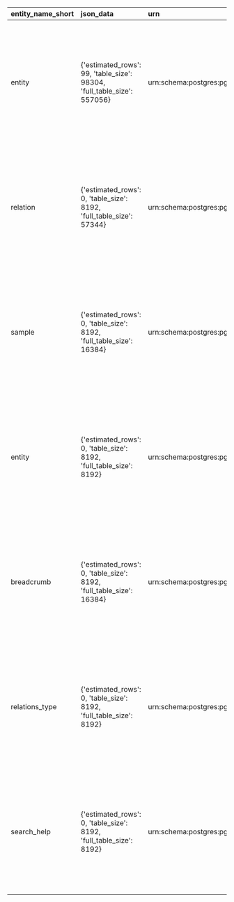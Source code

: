| entity_name_short   | json_data                                                              | urn                                                  | search_data                                                                | entity_type   | entity_name           | tables                                                                                                                                                                                                                  | json_system                                                                         |
|:--------------------|:-----------------------------------------------------------------------|:-----------------------------------------------------|:---------------------------------------------------------------------------|:--------------|:----------------------|:------------------------------------------------------------------------------------------------------------------------------------------------------------------------------------------------------------------------|:------------------------------------------------------------------------------------|
| entity              | {'estimated_rows': 99, 'table_size': 98304, 'full_table_size': 557056} | urn:schema:postgres:pg:airflow:dds:entity            | urn:schema:postgres:pg:airflow:dds:entity dds.entity                       | TABLE         | dds.entity            | [{'columns': ['Key', 'Value'], 'data': [{'Key': 'Rows', 'Value': '99'}, {'Key': 'Data size', 'Value': '96.00 KB'}, {'Key': 'Total relation size', 'Value': '544.00 KB'}], 'header': 'General', 'display_headers': '0'}] | {'system_for_search': 'Postgres', 'type_for_search': 'Table', 'card_type': 'Table'} |
| relation            | {'estimated_rows': 0, 'table_size': 8192, 'full_table_size': 57344}    | urn:schema:postgres:pg:airflow:dds:relation          | urn:schema:postgres:pg:airflow:dds:relation dds.relation                   | TABLE         | dds.relation          | [{'columns': ['Key', 'Value'], 'data': [{'Key': 'Rows', 'Value': '0'}, {'Key': 'Data size', 'Value': '8.00 KB'}, {'Key': 'Total relation size', 'Value': '56.00 KB'}], 'header': 'General', 'display_headers': '0'}]    | {'system_for_search': 'Postgres', 'type_for_search': 'Table', 'card_type': 'Table'} |
| sample              | {'estimated_rows': 0, 'table_size': 8192, 'full_table_size': 16384}    | urn:schema:postgres:pg:airflow:dds:sample            | urn:schema:postgres:pg:airflow:dds:sample dds.sample                       | TABLE         | dds.sample            | [{'columns': ['Key', 'Value'], 'data': [{'Key': 'Rows', 'Value': '0'}, {'Key': 'Data size', 'Value': '8.00 KB'}, {'Key': 'Total relation size', 'Value': '16.00 KB'}], 'header': 'General', 'display_headers': '0'}]    | {'system_for_search': 'Postgres', 'type_for_search': 'Table', 'card_type': 'Table'} |
| entity              | {'estimated_rows': 0, 'table_size': 8192, 'full_table_size': 8192}     | urn:schema:postgres:pg:airflow:mart:entity           | urn:schema:postgres:pg:airflow:mart:entity mart.entity                     | TABLE         | mart.entity           | [{'columns': ['Key', 'Value'], 'data': [{'Key': 'Rows', 'Value': '0'}, {'Key': 'Data size', 'Value': '8.00 KB'}, {'Key': 'Total relation size', 'Value': '8.00 KB'}], 'header': 'General', 'display_headers': '0'}]     | {'system_for_search': 'Postgres', 'type_for_search': 'Table', 'card_type': 'Table'} |
| breadcrumb          | {'estimated_rows': 0, 'table_size': 8192, 'full_table_size': 16384}    | urn:schema:postgres:pg:airflow:tuning:breadcrumb     | urn:schema:postgres:pg:airflow:tuning:breadcrumb tuning.breadcrumb         | TABLE         | tuning.breadcrumb     | [{'columns': ['Key', 'Value'], 'data': [{'Key': 'Rows', 'Value': '0'}, {'Key': 'Data size', 'Value': '8.00 KB'}, {'Key': 'Total relation size', 'Value': '16.00 KB'}], 'header': 'General', 'display_headers': '0'}]    | {'system_for_search': 'Postgres', 'type_for_search': 'Table', 'card_type': 'Table'} |
| relations_type      | {'estimated_rows': 0, 'table_size': 8192, 'full_table_size': 8192}     | urn:schema:postgres:pg:airflow:tuning:relations_type | urn:schema:postgres:pg:airflow:tuning:relations_type tuning.relations_type | TABLE         | tuning.relations_type | [{'columns': ['Key', 'Value'], 'data': [{'Key': 'Rows', 'Value': '0'}, {'Key': 'Data size', 'Value': '8.00 KB'}, {'Key': 'Total relation size', 'Value': '8.00 KB'}], 'header': 'General', 'display_headers': '0'}]     | {'system_for_search': 'Postgres', 'type_for_search': 'Table', 'card_type': 'Table'} |
| search_help         | {'estimated_rows': 0, 'table_size': 8192, 'full_table_size': 8192}     | urn:schema:postgres:pg:airflow:tuning:search_help    | urn:schema:postgres:pg:airflow:tuning:search_help tuning.search_help       | TABLE         | tuning.search_help    | [{'columns': ['Key', 'Value'], 'data': [{'Key': 'Rows', 'Value': '0'}, {'Key': 'Data size', 'Value': '8.00 KB'}, {'Key': 'Total relation size', 'Value': '8.00 KB'}], 'header': 'General', 'display_headers': '0'}]     | {'system_for_search': 'Postgres', 'type_for_search': 'Table', 'card_type': 'Table'} |